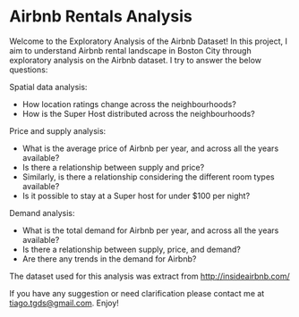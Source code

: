 # Airbnb Rentals Analysis

Welcome to the Exploratory Analysis of the Airbnb Dataset! In this project, I aim to understand Airbnb rental landscape in Boston City through exploratory analysis on the Airbnb dataset. I try to answer the below questions:

Spatial data analysis: 
-	How location ratings change across the neighbourhoods?
-	How is the Super Host distributed across the neighbourhoods?

Price and supply analysis:
-	What is the average price of Airbnb per year, and across all the years available?
-	Is there a relationship between supply and price?
-	Similarly, is there a relationship considering the different room types available?
-	Is it possible to stay at a Super host for under $100 per night?

Demand analysis: 
-	What is the total demand for Airbnb per year, and across all the years available?
-	Is there a relationship between supply, price, and demand?
-	Are there any trends in the demand for Airbnb?

The dataset used for this analysis was extract from http://insideairbnb.com/

If you have any suggestion or need clarification please contact me at tiago.tgds@gmail.com. Enjoy!
